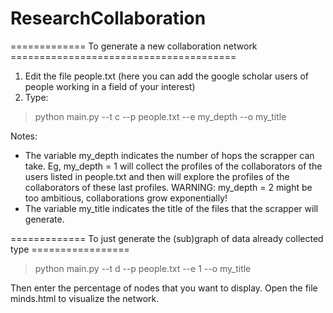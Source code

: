 # ResearchCollaboration

============= To generate a new collaboration network ======================================= 
1. Edit the file people.txt (here you can add the google scholar users of people working in a field of your interest)
2. Type:
  
  > python main.py --t c --p people.txt --e my_depth --o my_title

Notes: 
* The variable my_depth indicates the number of hops the scrapper can take. Eg, my_depth = 1 will collect the profiles of the collaborators of the users listed in people.txt and then will explore the profiles of the collaborators of these last profiles. WARNING: my_depth = 2 might be too ambitious, collaborations grow exponentially!
* The variable my_title indicates the title of the files that the scrapper will generate.

 
============= To just generate the (sub)graph of data already collected type =================

> python main.py --t d --p people.txt --e 1 --o my_title

Then enter the percentage of nodes that you want to display. Open the file minds.html to visualize the network.

